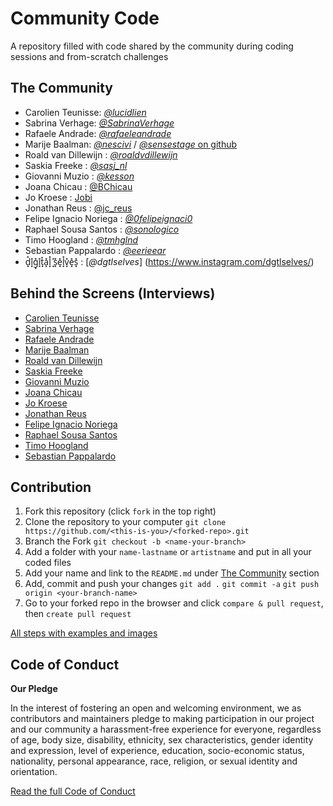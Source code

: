 # Community Code

A repository filled with code shared by the community during coding sessions and from-scratch challenges

## The Community

- Carolien Teunisse: [*@lucidlien*](https://www.deframe.nl/about/carolien-teunisse/)
- Sabrina Verhage: [*@SabrinaVerhage*](http://www.sabrinaverhage.com/)
- Rafaele Andrade: [*@rafaeleandrade*](https://www.rafaeleandrade.com/)
- Marije Baalman: [*@nescivi*](https://marijebaalman.eu) / [*@sensestage* on github](https://github.com/sensestage/)
- Roald van Dillewijn : [*@roaldvdillewijn*](https://www.roaldvandillewijn.nl)
- Saskia Freeke : [*@sasj_nl*](https://www.instagram.com/sasj_nl/)
- Giovanni Muzio : [*@kesson*](https://kesson.io)
- Joana Chicau : [@BChicau](https://www.joanachicau.com/)
- Jo Kroese : [Jobi](https://jokroese.com)
- Jonathan Reus : [@jc_reus](https://twitter.com/jc_reus)
- Felipe Ignacio Noriega : [*@0felipeignaci0*](https://twitter.com/0felipeignaci0)
- Raphael Sousa Santos : [*@sonologico*](https://sonologi.co)
- Timo Hoogland : [*@tmhglnd*](https://www.timohoogland.com)
- Sebastian Pappalardo : [*@eerieear*](https://www.instagram.com/eerieear/)
- d͓̽i͓̽g͓̽i͓̽t͓̽a͓̽l͓̽ ͓̽s͓̽e͓̽l͓̽v͓̽e͓̽s͓̽ : [*@dgtlselves*] (https://www.instagram.com/dgtlselves/)

## Behind the Screens (Interviews)

- [Carolien Teunisse](https://medium.com/the-aesthetics-of-creative-coding/behind-the-screens-carolien-teunisse-10c079edd10a)
- [Sabrina Verhage](https://medium.com/the-aesthetics-of-creative-coding/behind-the-screens-sabrina-verhage-5548fcbb811b)
- [Rafaele Andrade](https://medium.com/the-aesthetics-of-creative-coding/behind-the-screens-rafaele-andrade-6e622467750d)
- [Marije Baalman](https://medium.com/the-aesthetics-of-creative-coding/behind-the-screens-marije-baalman-559ca3f1696b)
- [Roald van Dillewijn](https://medium.com/the-aesthetics-of-creative-coding/behind-the-screens-roald-van-dillewijn-f42de690c86)
- [Saskia Freeke](https://medium.com/the-aesthetics-of-creative-coding/behind-the-screens-sasj-cf739281cb9f)
- [Giovanni Muzio](https://medium.com/the-aesthetics-of-creative-coding/behind-the-screens-kesson-a7f8e0a870e4)
- [Joana Chicau](https://medium.com/the-aesthetics-of-creative-coding/behind-the-screens-joana-chicau-867d46a273d4)
- [Jo Kroese](https://medium.com/the-aesthetics-of-creative-coding/behind-the-screens-jobi-f899f73ee420)
- [Jonathan Reus](https://medium.com/the-aesthetics-of-creative-coding/behind-the-screens-jonathan-reus-f9126d4b5462)
- [Felipe Ignacio Noriega](https://medium.com/the-aesthetics-of-creative-coding/behind-the-screens-narcode-df6737fc6941)
- [Raphael Sousa Santos](https://medium.com/the-aesthetics-of-creative-coding/behind-the-screens-sonologico-13fc200fe26e)
- [Timo Hoogland](https://medium.com/the-aesthetics-of-creative-coding/behind-the-screens-t-mo-c139e3de2a0)
- [Sebastian Pappalardo](https://medium.com/the-aesthetics-of-creative-coding/behind-the-screens-eerieear-5582b6775f8a)

## Contribution

1. Fork this repository (click `fork` in the top right)
2. Clone the repository to your computer `git clone https://github.com/<this-is-you>/<forked-repo>.git`
3. Branch the Fork `git checkout -b <name-your-branch>`
4. Add a folder with your `name-lastname` or `artistname` and put in all your coded files
5. Add your name and link to the `README.md` under [The Community](#the-community) section
6. Add, commit and push your changes `git add .` `git commit -a` `git push origin <your-branch-name>`
7. Go to your forked repo in the browser and click `compare & pull request`, then `create pull request`

[All steps with examples and images](https://github.com/firstcontributions/first-contributions/blob/master/README.md)

## Code of Conduct

**Our Pledge**

In the interest of fostering an open and welcoming environment, we as contributors and maintainers pledge to making participation in our project and our community a harassment-free experience for everyone, regardless of age, body size, disability, ethnicity, sex characteristics, gender identity and expression, level of experience, education, socio-economic status, nationality, personal appearance, race, religion, or sexual identity and orientation.

[Read the full Code of Conduct](/CODE_OF_CONDUCT.md)
